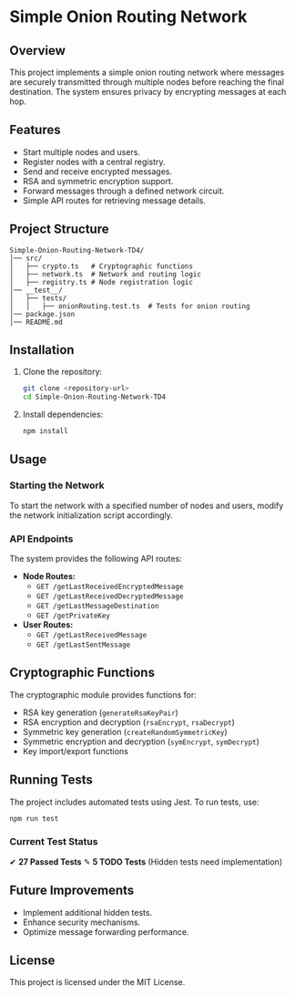 # Simple Onion Routing Network

## Overview
This project implements a simple onion routing network where messages are securely transmitted through multiple nodes before reaching the final destination. The system ensures privacy by encrypting messages at each hop.

## Features
- Start multiple nodes and users.
- Register nodes with a central registry.
- Send and receive encrypted messages.
- RSA and symmetric encryption support.
- Forward messages through a defined network circuit.
- Simple API routes for retrieving message details.

## Project Structure
```
Simple-Onion-Routing-Network-TD4/
│── src/
│   ├── crypto.ts   # Cryptographic functions
│   ├── network.ts  # Network and routing logic
│   ├── registry.ts # Node registration logic
│── __test__/
│   ├── tests/
│   │   ├── onionRouting.test.ts  # Tests for onion routing
│── package.json
│── README.md
```

## Installation
1. Clone the repository:
   ```sh
   git clone <repository-url>
   cd Simple-Onion-Routing-Network-TD4
   ```
2. Install dependencies:
   ```sh
   npm install
   ```

## Usage
### Starting the Network
To start the network with a specified number of nodes and users, modify the network initialization script accordingly.

### API Endpoints
The system provides the following API routes:
- **Node Routes:**
  - `GET /getLastReceivedEncryptedMessage`
  - `GET /getLastReceivedDecryptedMessage`
  - `GET /getLastMessageDestination`
  - `GET /getPrivateKey`
- **User Routes:**
  - `GET /getLastReceivedMessage`
  - `GET /getLastSentMessage`

## Cryptographic Functions
The cryptographic module provides functions for:
- RSA key generation (`generateRsaKeyPair`)
- RSA encryption and decryption (`rsaEncrypt`, `rsaDecrypt`)
- Symmetric key generation (`createRandomSymmetricKey`)
- Symmetric encryption and decryption (`symEncrypt`, `symDecrypt`)
- Key import/export functions

## Running Tests
The project includes automated tests using Jest.
To run tests, use:
```sh
npm run test
```
### Current Test Status
✔ **27 Passed Tests**
✎ **5 TODO Tests** (Hidden tests need implementation)

## Future Improvements
- Implement additional hidden tests.
- Enhance security mechanisms.
- Optimize message forwarding performance.

## License
This project is licensed under the MIT License.

